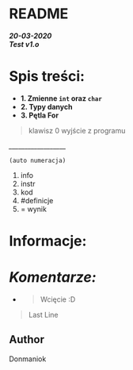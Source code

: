 # README

_**20-03-2020**_  
_**Test v1.o**_

# Spis treści:


- **1. Zmienne `int` oraz `char`**
- **2. Typy danych**
- **3. Pętla For**
> klawisz 0 wyjście z programu  
>
*__________________*


<code>(auto numeracja)</code>
<ol>
<li>info</li>
<li>instr</li>
<li>kod</li>
<li>#definicje</li>
<li>= wynik</li>
</ol>

Informacje:
===========


# *Komentarze:*

>
* > Wcięcie :D
> Last Line





## Author
Donmaniok